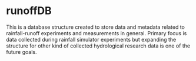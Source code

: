 # runoffDB
This is a database structure created to store data and metadata related to rainfall-runoff experiments and measurements in general. Primary focus is data collected during rainfall simulator experiments but expanding the structure for other kind of collected hydrological research data is one of the future goals.
